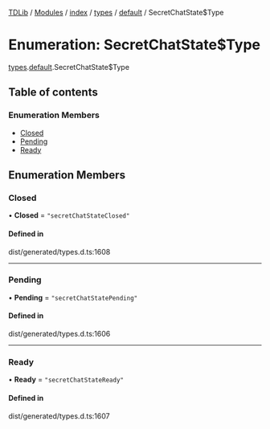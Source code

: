 [TDLib](../README.md) / [Modules](../modules.md) / [index](../modules/index.md) / [types](../modules/index.types.md) / [default](../modules/index.types.default.md) / SecretChatState$Type

# Enumeration: SecretChatState$Type

[types](../modules/index.types.md).[default](../modules/index.types.default.md).SecretChatState$Type

## Table of contents

### Enumeration Members

- [Closed](index.types.default.SecretChatState_Type.md#closed)
- [Pending](index.types.default.SecretChatState_Type.md#pending)
- [Ready](index.types.default.SecretChatState_Type.md#ready)

## Enumeration Members

### Closed

• **Closed** = ``"secretChatStateClosed"``

#### Defined in

dist/generated/types.d.ts:1608

___

### Pending

• **Pending** = ``"secretChatStatePending"``

#### Defined in

dist/generated/types.d.ts:1606

___

### Ready

• **Ready** = ``"secretChatStateReady"``

#### Defined in

dist/generated/types.d.ts:1607
